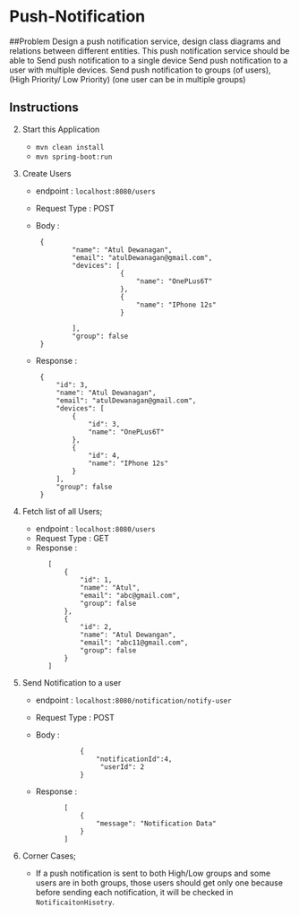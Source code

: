 # Push-Notification
##Problem
Design a push notification service, design class diagrams and relations between different entities. This push notification service should be able to 
Send push notification to a single device Send push notification to a user with multiple devices. Send push notification to groups (of users), (High Priority/ Low Priority) (one user can be in multiple groups)

## Instructions 

2.  Start this Application
    -  `mvn clean install`
    -  `mvn spring-boot:run`
    
3.  Create Users
    -   endpoint : `localhost:8080/users`
    -   Request Type : POST
    -   Body :      
           ```
            {
                    "name": "Atul Dewanagan",
                    "email": "atulDewanagan@gmail.com",
                    "devices": [
                                {
                                    "name": "OnePLus6T"
                                },
                                {
                                    "name": "IPhone 12s"
                                }
            
                    ],
                    "group": false
            }
        ```
    -   Response :
     
           ```
            {
                "id": 3,
                "name": "Atul Dewanagan",
                "email": "atulDewanagan@gmail.com",
                "devices": [
                    {
                        "id": 3,
                        "name": "OnePLus6T"
                    },
                    {
                        "id": 4,
                        "name": "IPhone 12s"
                    }
                ],
                "group": false
            }
        
          ```

4. Fetch list of all Users;
    -   endpoint : `localhost:8080/users`
    -   Request Type : GET
    -   Response :
         ```
            [
                {
                    "id": 1,
                    "name": "Atul",
                    "email": "abc@gmail.com",
                    "group": false
                },
                {
                    "id": 2,
                    "name": "Atul Dewangan",
                    "email": "abc11@gmail.com",
                    "group": false
                }
            ]
         ```                
5.  Send Notification to a user
    -   endpoint : `localhost:8080/notification/notify-user`
    -   Request Type : POST
    -   Body :      
            
         ```
                    {
                        "notificationId":4,
                         "userId": 2
                    }        
         ```
            
    -   Response :
         ```
                [
                    {
                        "message": "Notification Data"
                    }
                ]
         ```                






6. Corner Cases;
     - If a push notification is sent to both High/Low groups and some users are in both groups, those users should get only one  because before sending each notification, it will be checked in `NotificaitonHisotry`.
        
